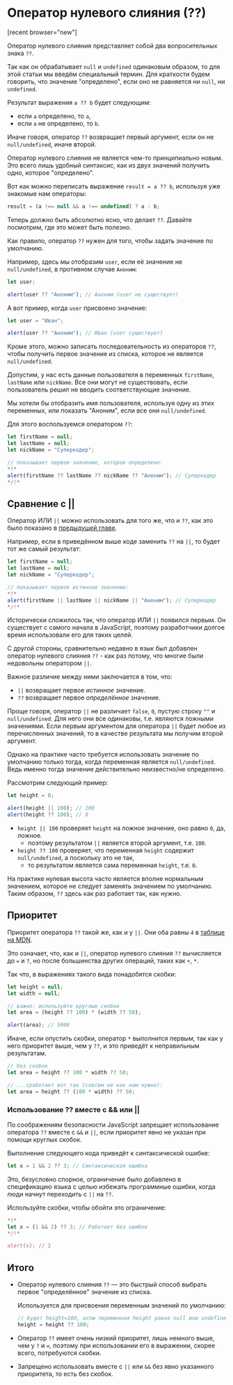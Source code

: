 # Оператор нулевого слияния (??)

[recent browser="new"]

Оператор нулевого слияния представляет собой два вопросительных знака `??`.

Так как он обрабатывает `null` и `undefined` одинаковым образом, то для этой статьи мы введём специальный термин. Для краткости будем говорить, что значение "определено",  если оно не равняется ни `null`, ни `undefined`.

Результат выражения `a ?? b` будет следующим:
- если `a` определено, то `a`,
- если `a` не определено, то `b`.

Иначе говоря, оператор `??` возвращает первый аргумент, если он не `null/undefined`, иначе второй.

Оператор нулевого слияния не является чем-то принципиально новым. Это всего лишь удобный синтаксис, как из двух значений получить одно, которое "определено".

Вот как можно переписать выражение `result = a ?? b`, используя уже знакомые нам операторы:

```js
result = (a !== null && a !== undefined) ? a : b;
```

Теперь должно быть абсолютно ясно, что делает `??`. Давайте посмотрим, где это может быть полезно.

Как правило, оператор `??` нужен для того, чтобы задать значение по умолчанию.

Например, здесь мы отобразим `user`, если её значение не `null/undefined`, в противном случае `Аноним`:

```js run
let user;

alert(user ?? "Аноним"); // Аноним (user не существует)
```

А вот пример, когда `user` присвоено значение:

```js run
let user = "Иван";

alert(user ?? "Аноним"); // Иван (user существует)
```

Кроме этого, можно записать последовательность из операторов `??`, чтобы получить первое значение из списка, которое не является `null/undefined`.

Допустим, у нас есть данные пользователя в переменных `firstName`, `lastName` или `nickName`. Все они могут не существовать, если пользователь решил не вводить соответствующие значение.

Мы хотели бы отобразить имя пользователя, используя одну из этих переменных, или показать "Аноним", если все они `null/undefined`.

Для этого воспользуемся оператором `??`:

```js run
let firstName = null;
let lastName = null;
let nickName = "Суперкодер";

// показывает первое значение, которое определено:
*!*
alert(firstName ?? lastName ?? nickName ?? "Аноним"); // Суперкодер
*/!*
```

## Сравнение с ||

Оператор ИЛИ `||` можно использовать для того же, что и `??`, как это было показано в [предыдущей главе](info:logical-operators#or-finds-the-first-truthy-value).

Например, если в приведённом выше коде заменить `??` на `||`, то будет тот же самый результат:

```js run
let firstName = null;
let lastName = null;
let nickName = "Суперкодер";

// показывает первое истинное значение:
*!*
alert(firstName || lastName || nickName || "Аноним"); // Суперкодер
*/!*
```

Исторически сложилось так, что оператор ИЛИ `||` появился первым. Он существует с самого начала в JavaScript, поэтому разработчики долгое время использовали его для таких целей.

С другой стороны, сравнительно недавно в язык был добавлен оператор нулевого слияния `??` - как раз потому, что многие были недовольны оператором `||`.

Важное различие между ними заключается в том, что:
- `||` возвращает первое *истинное* значение.
- `??` возвращает первое *определённое* значение.

Проще говоря, оператор `||` не различает `false`, `0`, пустую строку `""` и `null/undefined`. Для него они все одинаковы, т.е. являются ложными значениями. Если первым аргументом для оператора `||` будет любое из перечисленных значений, то в качестве результата мы получим второй аргумент.

Однако на практике часто требуется использовать значение по умолчанию только тогда, когда переменная является `null/undefined`. Ведь именно тогда значение действительно неизвестно/не определено.

Рассмотрим следующий пример:

```js run
let height = 0;

alert(height || 100); // 100
alert(height ?? 100); // 0
```

- `height || 100` проверяет `height` на ложное значение, оно равно `0`, да, ложное.
    - поэтому результатом `||` является второй аргумент, т.е. `100`.
- `height ?? 100` проверяет, что переменная `height` содержит `null/undefined`, а поскольку это не так,
    - то результатом является сама переменная `height`, т.е. `0`.

На практике нулевая высота часто является вполне нормальным значением, которое не следует заменять значением по умолчанию. Таким образом, `??` здесь как раз работает так, как нужно.

## Приоритет

Приоритет оператора `??` такой же, как и у `||`. Они оба равны `4` в [таблице на MDN](https://developer.mozilla.org/en-US/docs/Web/JavaScript/Reference/Operators/Operator_Precedence#Table).

Это означает, что, как и `||`, оператор нулевого слияния `??` вычисляется до `=` и `?`, но после большинства других операций, таких как `+`, `*`.

Так что, в выражениях такого вида понадобятся скобки:

```js run
let height = null;
let width = null;

// важно: используйте круглые скобки
let area = (height ?? 100) * (width ?? 50);

alert(area); // 5000
```

Иначе, если опустить скобки, оператор `*` выполнится первым, так как у него приоритет выше, чем у `??`, и это приведёт к неправильным результатам.

```js
// без скобок
let area = height ?? 100 * width ?? 50;

// ...сработает вот так (совсем не как нам нужно):
let area = height ?? (100 * width) ?? 50;
```

### Использование ?? вместе с && или ||

По соображениям безопасности JavaScript запрещает использование оператора `??` вместе с `&&` и `||`, если приоритет явно не указан при помощи круглых скобок.

Выполнение следующего кода приведёт к синтаксической ошибке:

```js run
let x = 1 && 2 ?? 3; // Синтаксическая ошибка
```

Это, безусловно спорное, ограничение было добавлено в спецификацию языка с целью избежать программные ошибки, когда люди начнут переходить с `||` на `??`.

Используйте скобки, чтобы обойти это ограничение:

```js run
*!*
let x = (1 && 2) ?? 3; // Работает без ошибок
*/!*

alert(x); // 2
```

## Итого

- Оператор нулевого слияния `??` — это быстрый способ выбрать первое "определённое" значение из списка.

    Используется для присвоения переменным значений по умолчанию:

    ```js
    // будет height=100, если переменная height равна null или undefined
    height = height ?? 100;
    ```

- Оператор `??` имеет очень низкий приоритет, лишь немного выше, чем у `?` и `=`, поэтому при использовании его в выражении, скорее всего, потребуются скобки.
- Запрещено использовать вместе с `||` или `&&` без явно указанного приоритета, то есть без скобок.
